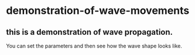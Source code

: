 demonstration-of-wave-movements
===============================
## this is a demonstration of wave propagation.

You can set the parameters and then see how the wave shape looks like.

